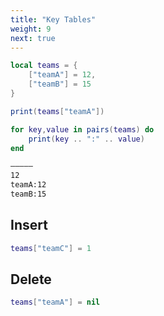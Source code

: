 ```yaml
---
title: "Key Tables"
weight: 9
next: true
---
```


```lua
local teams = {
    ["teamA"] = 12,
    ["teamB"] = 15
}

print(teams["teamA"])

for key,value in pairs(teams) do
    print(key .. ":" .. value)
end
```

```txt {.fs90 .output}
―――――
12
teamA:12
teamB:15
```

## Insert

```lua
teams["teamC"] = 1
```

## Delete

```lua
teams["teamA"] = nil
```
